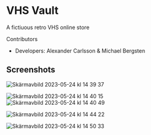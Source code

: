 # VHS Vault
A fictiuous retro VHS online store

Contributors
* Developers: Alexander Carlsson & Michael Bergsten
## Screenshots

![Skärmavbild 2023-05-24 kl  14 39 37](https://github.com/Juandr0/Webbshop/assets/47304533/a7372e65-4995-4b55-bd1d-0340fe846992)

![Skärmavbild 2023-05-24 kl  14 40 15](https://github.com/Juandr0/Webbshop/assets/47304533/2931a521-fe39-448f-a2e9-cd667aaf8b65)![Skärmavbild 2023-05-24 kl  14 40 49](https://github.com/Juandr0/Webbshop/assets/47304533/17a15eb5-a5be-408b-9bad-9e0d6a403410)

![Skärmavbild 2023-05-24 kl  14 44 22](https://github.com/Juandr0/Webbshop/assets/47304533/0866b571-8059-420d-9bc6-a83145395f7b)

![Skärmavbild 2023-05-24 kl  14 50 33](https://github.com/Juandr0/Webbshop/assets/47304533/b6831520-c067-4c54-804c-58a2238dcb03)
